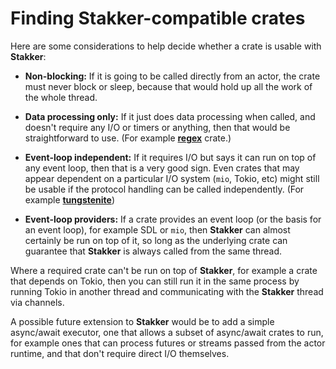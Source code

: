 # Finding **Stakker**-compatible crates

Here are some considerations to help decide whether a crate is usable
with **Stakker**:

- **Non-blocking:** If it is going to be called directly from an
  actor, the crate must never block or sleep, because that would hold
  up all the work of the whole thread.

- **Data processing only:** If it just does data processing when
  called, and doesn't require any I/O or timers or anything, then that
  would be straightforward to use.  (For example [**regex**] crate.)

- **Event-loop independent:** If it requires I/O but says it can run
  on top of any event loop, then that is a very good sign.  Even
  crates that may appear dependent on a particular I/O system (`mio`,
  Tokio, etc) might still be usable if the protocol handling can be
  called independently.  (For example [**tungstenite**])

- **Event-loop providers:** If a crate provides an event loop (or the
  basis for an event loop), for example SDL or `mio`, then **Stakker**
  can almost certainly be run on top of it, so long as the underlying
  crate can guarantee that **Stakker** is always called from the same
  thread.

Where a required crate can't be run on top of **Stakker**, for example
a crate that depends on Tokio, then you can still run it in the same
process by running Tokio in another thread and communicating with the
**Stakker** thread via channels.

A possible future extension to **Stakker** would be to add a simple
async/await executor, one that allows a subset of async/await crates
to run, for example ones that can process futures or streams passed
from the actor runtime, and that don't require direct I/O themselves.

[**regex**]: https://crates.io/crates/regex
[**tungstenite**]: https://crates.io/crates/tungstenite
